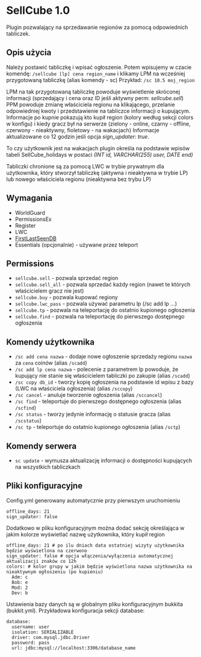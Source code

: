 SellCube 1.0
============
Plugin pozwalający na sprzedawanie regionów za pomocą odpowiednich tabliczek.

Opis użycia
-----------
Należy postawić tabliczkę i wpisać ogłoszenie.
Potem wpisujemy w czacie komendę: `/sellcube [lp] cena region_name` i klikamy LPM na wcześniej przygotowaną tabliczkę (alias komendy - sc)
Przykład: `/sc 10.5 moj_region`

LPM na tak przygotowaną tabliczkę powoduje wyświetlenie skróconej informacji (sprzedający i cena oraz ID jeśli aktywny perm: _sellcube.sell_)
PPM powoduje zmianę właściciela regionu na klikającego, przelanie odpowiedniej kwoty i przedstawienie na tabliczce informacji o kupującym.
Informacje po kupnie pokazują kto kupił region (kolory według sekcji colors w konfigu) i kiedy gracz był na serwerze (zielony - online, czarny - offline, czerwony - nieaktywny, fioletowy - na wakacjach)
Informacje aktualizowane co 12 godzin jeśli opcja _sign_updater: true_.

To czy użytkownik jest na wakacjach plugin określa na podstawie wpisów tabeli SellCube_holidays w postaci _(INT id, VARCHAR(255) user, DATE end)_

Tabliczki chronione są za pomocą LWC w trybie prywatnym dla użytkownika, który stworzył tabliczkę (aktywna i nieaktywna w trybie LP) lub nowego właściciela regionu (nieaktywna bez trybu LP)

Wymagania
---------
* WorldGuard
* PermissionsEx
* Register
* LWC
* [FirstLastSeenDB](https://github.com/blue-pl/FirstLastSeenDB/downloads)
* Essentials (opcjonalnie) - używane przez teleport

Permissions
-----------
* `sellcube.sell` - pozwala sprzedać region
* `sellcube.sell_all` - pozwala sprzedać każdy region (nawet te których właścicielem gracz nie jest)
* `sellcube.buy` - pozwala kupować regiony
* `sellcube.lwc_pass` - pozwala używać parametru lp (/sc add lp ...)
* `sellcube.tp` - pozwala na teleportację do ostatnio kupionego ogłoszenia
* `sellcube.find` - pozwala na teleportację do pierwszego dostępnego ogłoszenia

Komendy użytkownika
-------------------
* `/sc add cena nazwa` - dodaje nowe ogłoszenie sprzedaży regionu `nazwa` za `cena` coinów (alias `/scadd`)
* `/sc add lp cena nazwa` - polecenie z parametrem lp powoduje, że kupujący nie stanie się właścicielem tabliczki po zakupie (alias `/scadd`)
* `/sc copy db_id` - tworzy kopię ogłoszenia na podstawie id wpisu z bazy (LWC na właściciela ogłoszenia) (alias `/sccopy`)
* `/sc cancel` - anuluje tworzenie ogłoszenia (alias `/sccancel`)
* `/sc find` - teleportuje do pierwszego dostępnego ogłoszenia (alias `/scfind`)
* `/sc status` - tworzy jedynie informację o statusie gracza (alias `/scstatus`)
* `/sc tp` - teleportuje do ostatnio kupionego ogłoszenia (alias `/sctp`)

Komendy serwera
---------------
* `sc update` - wymusza aktualizację informacji o dostępności kupujących na wszystkich tabliczkach

Pliki konfiguracyjne
--------------------
Config.yml generowany automatycznie przy pierwszym uruchomieniu

    offline_days: 21
    sign_updater: false

Dodatkowo w pliku konfiguracyjnym można dodać sekcję określająca w jakim kolorze wyświetlać nazwę użytkownika, który kupił region

    offline_days: 21 # po ilu dniach data ostatniej wizyty użytkownika będzie wyświetlona na czerwono
    sign_updater: false # opcja włączenia/wyłączenia automatycznej aktualizacji znaków co 12h
    colors: # kolor grupy w jakim będzie wyświetlona nazwa użytkownika na nieaktywnym ogłoszeniu (po kupieniu)
      Adm: c
      Bob: e
      Mod: 2
      Dev: b

Ustawienia bazy danych są w globalnym pliku konfiguracyjnym bukkita (bukkit.yml).
Przykładowa konfiguracja sekcji database:

    database:
      username: user
      isolation: SERIALIZABLE
      driver: com.mysql.jdbc.Driver
      password: pass
      url: jdbc:mysql://localhost:3306/database_name